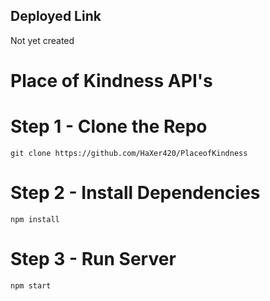 ## Deployed Link

Not yet created

# Place of Kindness API's

# Step 1 - Clone the Repo

`git clone https://github.com/HaXer420/PlaceofKindness`

# Step 2 - Install Dependencies

`npm install`

# Step 3 - Run Server

`npm start`
